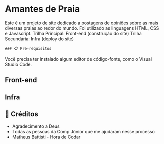 # Amantes de Praia

Este é um projeto de site dedicado a postagens de opiniões sobre as mais diversas praias ao redor do mundo.
Foi utilizado as linguagens HTML, CSS e Javascript.
Trilha Principal: Front-end (construção do site)
Trilha Secundária: Infra (deploy do site)

```
### 📋 Pré-requisitos
```
Você precisa ter instalado algum editor de código-fonte, como o Visual Studio Code.

## Front-end


## Infra



## 🎁 Créditos

* Agradecimento a Deus
* Todas as pessoas da Comp Júnior que me ajudaram nesse processo
* Matheus Battisti - Hora de Codar
